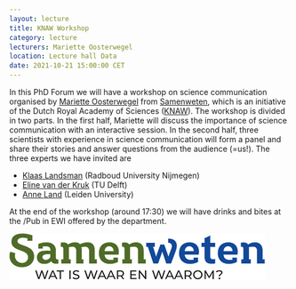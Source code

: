```yaml
---
layout: lecture
title: KNAW Workshop
category: lecture
lecturers: Mariette Oosterwegel
location: Lecture hall Data
date: 2021-10-21 15:00:00 CET
---
```


In this PhD Forum we will have a workshop on science communication organised by [Mariette Oosterwegel](https://samenweten.nl/en/2021/09/nog-een-bericht/) from [Samenweten](https://samenweten.nl/en/), which is an initiative of the Dutch Royal Academy of Sciences ([KNAW](https://www.knaw.nl/en?set_language=en)). The workshop is divided in two parts. In the first half, Mariette will discuss the importance of science communication with an interactive session. In the second half, three scientists with experience in science communication will form a panel and share their stories and answer questions from the audience (=us!). The three experts we have invited are
- [Klaas Landsman](https://www.math.ru.nl/~landsman/) (Radboud University Nijmegen)
- [Eline van der Kruk](https://elinevanderkruk.com) (TU Delft)
- [Anne Land](https://www.universiteitleiden.nl/medewerkers/anne-land-zandstra#tab-1) (Leiden University)

At the end of the workshop (around 17:30) we will have drinks and bites at the /Pub in EWI offered by the department. 

![Samenweten](/images/samenweten.png)
